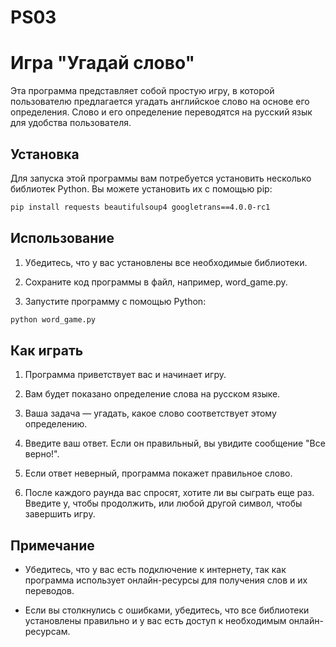 # PS03
 
# Игра "Угадай слово"

Эта программа представляет собой простую игру, в которой пользователю предлагается угадать английское слово на основе его определения. Слово и его определение переводятся на русский язык для удобства пользователя.

## Установка

Для запуска этой программы вам потребуется установить несколько библиотек Python. Вы можете установить их с помощью pip:

```bash
pip install requests beautifulsoup4 googletrans==4.0.0-rc1
```

## Использование

1. Убедитесь, что у вас установлены все необходимые библиотеки.

2. Сохраните код программы в файл, например, word_game.py.

3. Запустите программу с помощью Python:

```bash
python word_game.py
```

## Как играть

1. Программа приветствует вас и начинает игру.

2. Вам будет показано определение слова на русском языке.

3. Ваша задача — угадать, какое слово соответствует этому определению.

4. Введите ваш ответ. Если он правильный, вы увидите сообщение "Все верно!".

5. Если ответ неверный, программа покажет правильное слово.

6. После каждого раунда вас спросят, хотите ли вы сыграть еще раз. Введите y, чтобы продолжить, или любой другой символ, чтобы завершить игру.

## Примечание

- Убедитесь, что у вас есть подключение к интернету, так как программа использует онлайн-ресурсы для получения слов и их переводов.

- Если вы столкнулись с ошибками, убедитесь, что все библиотеки установлены правильно и у вас есть доступ к необходимым онлайн-ресурсам.
